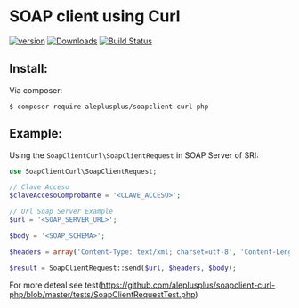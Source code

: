 # SOAP client using Curl

[![version][packagist-version]][packagist-url]
[![Downloads][packagist-downloads]][packagist-url]
[![Build Status][travis-status]][travis-url]

[packagist-url]: https://packagist.org/packages/aleplusplus/soapclient-curl-php
[packagist-license]: https://img.shields.io/packagist/l/aleplusplus/soapclient-curl-php.svg?style=flat
[packagist-version]: https://img.shields.io/packagist/v/aleplusplus/soapclient-curl-php.svg?style=flat
[packagist-downloads]: https://img.shields.io/packagist/dm/aleplusplus/soapclient-curl-php.svg?style=flat

[travis-status]: https://travis-ci.org/aleplusplus/soapclient-curl-php.svg?branch=master
[travis-url]: https://travis-ci.org/aleplusplus/soapclient-curl-php

## Install:

Via composer:

```
$ composer require aleplusplus/soapclient-curl-php
```

## Example:

Using the `SoapClientCurl\SoapClientRequest` in SOAP Server of SRI:

```php
use SoapClientCurl\SoapClientRequest;

// Clave Acceso
$claveAccesoComprobante = '<CLAVE_ACCESO>';

// Url Soap Server Example
$url = '<SOAP_SERVER_URL>';

$body = '<SOAP_SCHEMA>';

$headers = array('Content-Type: text/xml; charset=utf-8', 'Content-Length: '.strlen($body));

$result = SoapClientRequest::send($url, $headers, $body);
```

For more deteal see test(https://github.com/aleplusplus/soapclient-curl-php/blob/master/tests/SoapClientRequestTest.php) 